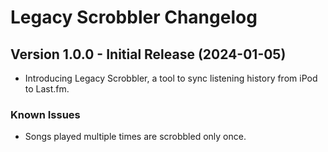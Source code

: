 # Legacy Scrobbler Changelog

## Version 1.0.0 - Initial Release (2024-01-05)

-  Introducing Legacy Scrobbler, a tool to sync listening history from iPod to Last.fm.

### Known Issues
- Songs played multiple times are scrobbled only once.
